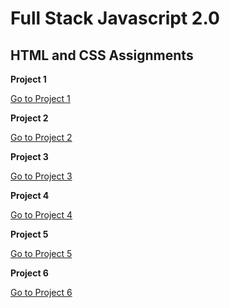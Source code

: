 # Full Stack Javascript 2.0

## HTML and CSS Assignments

**Project 1**

[Go to Project 1](./HTML%20%26%20CSS%20Assignment/Project%2001/Readme.md)
     
**Project 2**

[Go to Project 2](./HTML%20%26%20CSS%20Assignment/Project%2002/Readme.md)

**Project 3**

[Go to Project 3](./HTML%20%26%20CSS%20Assignment/Project%2003/Readme.md)

**Project 4**

[Go to Project 4](./HTML%20%26%20CSS%20Assignment/Project%2004/Readme.md)

**Project 5**

[Go to Project 5](./HTML%20%26%20CSS%20Assignment/Project%2005/Readme.md)

**Project 6**

[Go to Project 6](./HTML%20%26%20CSS%20Assignment/Project%2006/Readme.md)